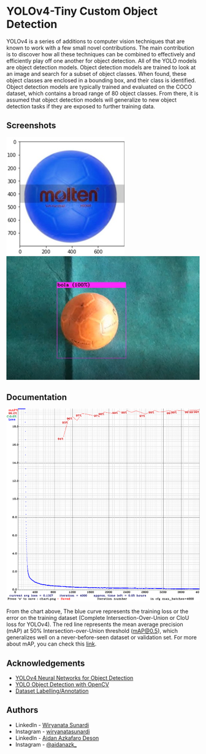 # YOLOv4-Tiny Custom Object Detection

YOLOv4 is a series of additions to computer vision techniques that are known to work with a few small novel contributions. The main contribution is to discover how all these techniques can be combined to effectively and efficiently play off one another for object detection. All of the YOLO models are object detection models. Object detection models are trained to look at an image and search for a subset of object classes. When found, these object classes are enclosed in a bounding box, and their class is identified. Object detection models are typically trained and evaluated on the COCO dataset, which contains a broad range of 80 object classes. From there, it is assumed that object detection models will generalize to new object detection tasks if they are exposed to further training data.
## Screenshots

![Screenshot Result](Test_Image/messageImage_1659175769546.jpg)
![Screenshot Result](Test_Image/messageImage_1659176482553.jpg)

## Documentation

![chart_yolov4-tiny](Test_Image/chart_yolov4-tiny.png)

From the chart above, The blue curve represents the training loss or the error on the training dataset (Complete Intersection-Over-Union or CIoU loss for YOLOv4). The red line represents the mean average precision (mAP) at 50% Intersection-over-Union threshold (mAP@0.5), which generalizes well on a never-before-seen dataset or validation set. For more about mAP, you can check this [link](https://jonathan-hui.medium.com/map-mean-average-precision-for-object-detection-45c121a31173 ).



## Acknowledgements

 - [YOLOv4 Neural Networks for Object Detection](https://github.com/AlexeyAB/darknet)
 - [YOLO Object Detection with OpenCV](https://pyimagesearch.com/2018/11/12/yolo-object-detection-with-opencv/)
 - [Dataset Labelling/Annotation](https://medium.com/analytics-vidhya/image-dataset-labeling-annotation-bec3390eda2d)

## Authors

-  LinkedIn  - [Wiryanata Sunardi](https://www.github.com/wiryanatasunardi)
-  Instagram - [wiryanatasunardi](https://www.instagram.com/wiryanatasunardi/)
-  LinkedIn  - [Aidan Azkafaro Deson](https://www.linkedin.com/in/aidan-azkafaro-deson-0323221b7/)
-  Instagram - [@aidanazk_](https://www.instagram.com/aidanazk_/)
